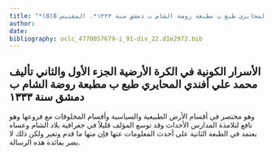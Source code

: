 ```yaml
---
title: "*مخطوطات ومطبوعات : الأسرار الكونية في الكرة الأرضية الجزء الأول والثاني تأليف محمد علي أفندي المحايري طبع ب مطبعة روضة الشام ب دمشق سنة ١٣٣٣*. المقتبس 8(8)"
author: 
date: 
bibliography: oclc_4770057679-i_91-div_22.d1e2972.bib
---
```




##  الأسرار الكونية   في الكرة الأرضية   الجزء الأول والثاني تأليف  محمد علي أفندي المحايري   طبع ب  مطبعة روضة الشام  ب  دمشق  سنة  ١٣٣٣ 


 وهو مختصر في أقسام الأرض الطبيعية والسياسية وأقسام المخلوقات مع فروعها وهو نافع لتلامذة المدارس الأحداث وقد توسع المؤلف قليلاً في جغرافية بلاد الشام وعساه يعتمد في الطبعة الثانية على أحدث المعلومات عنها فإن منها ما قدم وتغير ولكن ذلك لا يضر بفائدة هذه الرسالة. 
